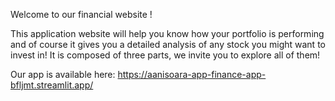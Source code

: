 Welcome to our financial website !

This application website will help you know how your portfolio is performing and of course it gives you a detailed analysis of any stock you might want to invest in! It is composed of three parts, we invite you to explore all of them!  

Our app is available here: https://aanisoara-app-finance-app-bfljmt.streamlit.app/
